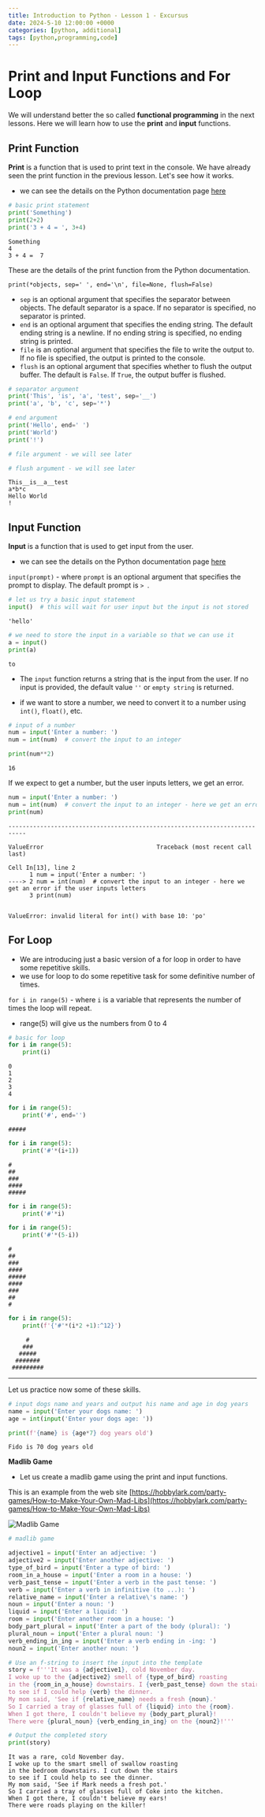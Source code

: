 ```yaml
---
title: Introduction to Python - Lesson 1 - Excursus
date: 2024-5-10 12:00:00 +0000
categories: [python, additional]
tags: [python,programming,code]
---
```


# Print and Input Functions and For Loop

We will understand better the so called **functional programming** in the next lessons. Here we will learn how to use the **print** and **input** functions.

## Print Function

**Print** is a function that is used to print text in the console. We have already seen the print function in the previous lesson. Let's see how it works.

- we can see the details on the Python documentation page [here](https://docs.python.org/3/library/functions.html#print)


```python
# basic print statement
print('Something')
print(2+2)
print('3 + 4 = ', 3+4)
```

    Something
    4
    3 + 4 =  7


These are the details of the print function from the Python documentation.

`print(*objects, sep=' ', end='\n', file=None, flush=False)`

- `sep` is an optional argument that specifies the separator between objects. The default separator is a space. If no separator is specified, no separator is printed.
- `end` is an optional argument that specifies the ending string. The default ending string is a newline. If no ending string is specified, no ending string is printed.
- `file` is an optional argument that specifies the file to write the output to. If no file is specified, the output is printed to the console.
- `flush` is an optional argument that specifies whether to flush the output buffer. The default is `False`. If `True`, the output buffer is flushed.



```python
# separator argument
print('This', 'is', 'a', 'test', sep='__')
print('a', 'b', 'c', sep='*')

# end argument
print('Hello', end=' ')
print('World')
print('!')

# file argument - we will see later

# flush argument - we will see later
```

    This__is__a__test
    a*b*c
    Hello World
    !


## Input Function

**Input** is a function that is used to get input from the user.

- we can see the details on the Python documentation page [here](https://docs.python.org/3/library/functions.html#input)

`input(prompt)` - where `prompt` is an optional argument that specifies the prompt to display. The default prompt is `> `.


```python
# let us try a basic input statement
input()  # this will wait for user input but the input is not stored
```




    'hello'




```python
# we need to store the input in a variable so that we can use it
a = input()
print(a)
```

    to


- The `input` function returns a string that is the input from the user. If no input is provided, the default value `''` or `empty string` is returned.

- if we want to store a number, we need to convert it to a number using `int()`, `float()`, etc.


```python
# input of a number
num = input('Enter a number: ')
num = int(num)  # convert the input to an integer

print(num**2)
```

    16


If we expect to get a number, but the user inputs letters, we get an error.


```python
num = input('Enter a number: ')
num = int(num)  # convert the input to an integer - here we get an error if the user inputs letters
print(num)
```


    ---------------------------------------------------------------------------

    ValueError                                Traceback (most recent call last)

    Cell In[13], line 2
          1 num = input('Enter a number: ')
    ----> 2 num = int(num)  # convert the input to an integer - here we get an error if the user inputs letters
          3 print(num)


    ValueError: invalid literal for int() with base 10: 'po'


## For Loop

- We are introducing just a basic version of a for loop in order to have some repetitive skills.
- we use for loop to do some repetitive task for some definitive number of times.

`for i in range(5)` - where `i` is a variable that represents the number of times the loop will repeat.
- range(5) will give us the numbers from 0 to 4


```python
# basic for loop
for i in range(5):
    print(i)
```

    0
    1
    2
    3
    4



```python
for i in range(5):
    print('#', end='')
```

    #####


```python
for i in range(5):
    print('#'*(i+1))
```

    #
    ##
    ###
    ####
    #####



```python
for i in range(5):
    print('#'*i)

for i in range(5):
    print('#'*(5-i))
```

    
    #
    ##
    ###
    ####
    #####
    ####
    ###
    ##
    #



```python
for i in range(5):
    print(f'{'#'*(i*2 +1):^12}')
```

         #      
        ###     
       #####    
      #######   
     #########  


---

Let us practice now some of these skills.


```python
# input dogs name and years and output his name and age in dog years
name = input('Enter your dogs name: ')
age = int(input('Enter your dogs age: '))

print(f'{name} is {age*7} dog years old')
```

    Fido is 70 dog years old


**Madlib Game**

- Let us create a madlib game using the print and input functions.

This is an example from the web site [https://hobbylark.com/party-games/How-to-Make-Your-Own-Mad-Libs](https://hobbylark.com/party-games/How-to-Make-Your-Own-Mad-Libs)

![Madlib Game](madlib.webp)


```python
# madlib game 

adjective1 = input('Enter an adjective: ')
adjective2 = input('Enter another adjective: ')
type_of_bird = input('Enter a type of bird: ')
room_in_a_house = input('Enter a room in a house: ')
verb_past_tense = input('Enter a verb in the past tense: ')
verb = input('Enter a verb in infinitive (to ...): ')
relative_name = input('Enter a relative\'s name: ')
noun = input('Enter a noun: ')
liquid = input('Enter a liquid: ')
room = input('Enter another room in a house: ')
body_part_plural = input('Enter a part of the body (plural): ')
plural_noun = input('Enter a plural noun: ')
verb_ending_in_ing = input('Enter a verb ending in -ing: ')
noun2 = input('Enter another noun: ')

# Use an f-string to insert the input into the template
story = f'''It was a {adjective1}, cold November day.
I woke up to the {adjective2} smell of {type_of_bird} roasting
in the {room_in_a_house} downstairs. I {verb_past_tense} down the stairs
to see if I could help {verb} the dinner.
My mom said, 'See if {relative_name} needs a fresh {noun}.'
So I carried a tray of glasses full of {liquid} into the {room}.
When I got there, I couldn't believe my {body_part_plural}!
There were {plural_noun} {verb_ending_in_ing} on the {noun2}!'''

# Output the completed story
print(story)

```

    It was a rare, cold November day.
    I woke up to the smart smell of swallow roasting
    in the bedroom downstairs. I cut down the stairs
    to see if I could help to see the dinner.
    My mom said, 'See if Mark needs a fresh pot.'
    So I carried a tray of glasses full of Coke into the kitchen.
    When I got there, I couldn't believe my ears!
    There were roads playing on the killer!



```python

```
